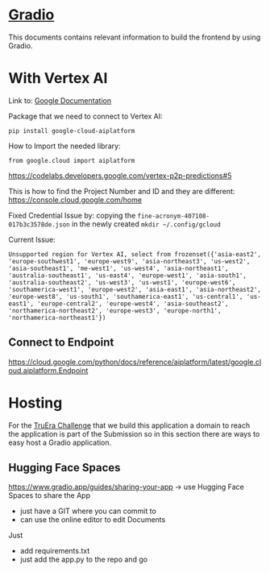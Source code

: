# [Gradio](https://www.gradio.app/)
This documents contains relevant information to build the frontend by using Gradio. 

# With Vertex AI
Link to: [Google Documentation](https://cloud.google.com/vertex-ai/docs/python-sdk/use-vertex-ai-python-sdk)

Package that we need to connect to Vertex AI:
```
pip install google-cloud-aiplatform
```

How to Import the needed library:
```
from google.cloud import aiplatform
```

https://codelabs.developers.google.com/vertex-p2p-predictions#5

This is how to find the Project Number and ID and they are different: 
https://console.cloud.google.com/home


Fixed Credential Issue by:
copying the `fine-acronym-407108-017b3c3578de.json`
in the newly created
`mkdir ~/.config/gcloud`

Current Issue:
```
Unsupported region for Vertex AI, select from frozenset({'asia-east2', 'europe-southwest1', 'europe-west9', 'asia-northeast3', 'us-west2', 'asia-southeast1', 'me-west1', 'us-west4', 'asia-northeast1', 'australia-southeast1', 'us-east4', 'europe-west1', 'asia-south1', 'australia-southeast2', 'us-west3', 'us-west1', 'europe-west6', 'southamerica-west1', 'europe-west2', 'asia-east1', 'asia-northeast2', 'europe-west8', 'us-south1', 'southamerica-east1', 'us-central1', 'us-east1', 'europe-central2', 'europe-west4', 'asia-southeast2', 'northamerica-northeast2', 'europe-west3', 'europe-north1', 'northamerica-northeast1'})
```

## Connect to Endpoint
https://cloud.google.com/python/docs/reference/aiplatform/latest/google.cloud.aiplatform.Endpoint


# Hosting 
For the [TruEra Challenge](https://lablab.ai/event/truera-challenge-build-llm-applications) that we build this application a domain to reach the application is part of the Submission so in this section there are ways to easy host a Gradio application. 

## Hugging Face Spaces
https://www.gradio.app/guides/sharing-your-app
-> use Hugging Face Spaces to share the App

- just have a GIT where you can commit to
- can use the online editor to edit Documents 

Just
- add requirements.txt
- just add the app.py to the repo and go
